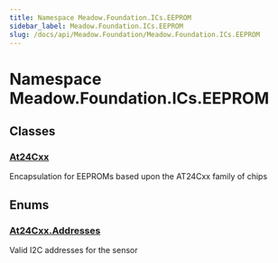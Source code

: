 ```yaml
---
title: Namespace Meadow.Foundation.ICs.EEPROM
sidebar_label: Meadow.Foundation.ICs.EEPROM
slug: /docs/api/Meadow.Foundation/Meadow.Foundation.ICs.EEPROM
---
```

# Namespace Meadow.Foundation.ICs.EEPROM
## Classes
### [At24Cxx](../Meadow.Foundation.ICs.EEPROM/At24Cxx)
Encapsulation for EEPROMs based upon the AT24Cxx family of chips
## Enums
### [At24Cxx.Addresses](../Meadow.Foundation.ICs.EEPROM/At24Cxx.Addresses)
Valid I2C addresses for the sensor
